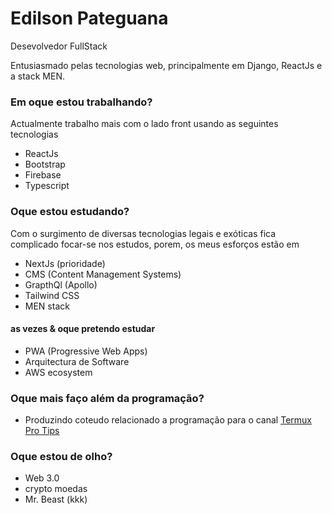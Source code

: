 # Edilson Pateguana

Desevolvedor FullStack

Entusiasmado pelas tecnologias web, principalmente em Django, ReactJs e a stack MEN.

### Em oque estou trabalhando?
Actualmente trabalho mais com o lado front usando as seguintes tecnologias
* ReactJs
* Bootstrap
* Firebase
* Typescript

### Oque estou estudando?
Com o surgimento de diversas tecnologias legais e exóticas fica complicado focar-se nos estudos, porem, os meus esforços estão em
* NextJs (prioridade) 
* CMS (Content Management Systems) 
* GrapthQl (Apollo)
* Tailwind CSS
* MEN stack
#### as vezes & oque pretendo estudar
* PWA (Progressive Web Apps)
* Arquitectura de Software
* AWS ecosystem 

### Oque mais faço além da programação? 
* Produzindo coteudo relacionado a programação 
para o canal [Termux Pro Tips](https://youtube.com/channel/UCVDeYactQCJNymRMC-CYHlw) 

### Oque estou de olho?
* Web 3.0
* crypto moedas
* Mr. Beast (kkk) 
